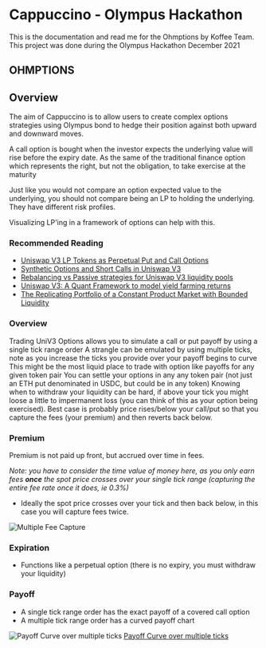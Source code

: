 # Cappuccino - Olympus Hackathon

This is the documentation and read me for the Ohmptions by Koffee Team.
This project was done during the Olympus Hackathon December 2021

## OHMPTIONS

## Overview

The aim of Cappuccino is to allow users to create complex options strategies using Olympus bond to hedge their position against both upward and downward moves.

A call option is bought when the investor expects the underlying value will rise before the expiry date. As the same of the traditional finance option which represents the right, but not the obligation, to take exercise at the maturity

Just like you would not compare an option expected value to the underlying, you should not compare being an LP to holding the underlying. They have different risk profiles. 

Visualizing LP'ing in a framework of options can help with this. 

### Recommended Reading
- [Uniswap V3 LP Tokens as Perpetual Put and Call Options](https://lambert-guillaume.medium.com/uniswap-v3-lp-tokens-as-perpetual-put-and-call-options-5b66219db827)
- [Synthetic Options and Short Calls in Uniswap V3](https://lambert-guillaume.medium.com/synthetic-options-and-short-calls-in-uniswap-v3-a3aea5e4e273)
- [Rebalancing vs Passive strategies for Uniswap V3 liquidity pools](https://medium.com/@DeFiScientist/rebalancing-vs-passive-strategies-for-uniswap-v3-liquidity-pools-754f033bdabc)
- [Uniswap V3: A Quant Framework to model yield farming returns](https://medium.com/@DeFiScientist/uniswap-v3-a-quant-framework-to-model-yield-farming-returns-941a1600425e)
- [The Replicating Portfolio of a Constant Product Market with Bounded Liquidity](https://papers.ssrn.com/sol3/papers.cfm?abstract_id=3898384)

### Overview
Trading UniV3 Options allows you to simulate a call or put payoff by using a single tick range order
A strangle can be emulated by using multiple ticks, note as you increase the ticks you provide over your payoff begins to curve
This might be the most liquid place to trade with option like payoffs for any given token pair
You can settle your options in any any token pair (not just an ETH put denominated in USDC, but could be in any token)
Knowing when to withdraw your liquidity can be hard, if above your tick you might loose a little to impermanent loss (you can think of this as your option being exercised). Best case is probably price rises/below your call/put so that you capture the fees (your premium) and then reverts back below.

### Premium
Premium is not paid up front, but accrued over time in fees.

*Note: you have to consider the time value of money here, as you only earn fees **once** the spot price crosses over your single tick range (capturing the entire fee rate once it does, ie 0.3%)*

- Ideally the spot price crosses over your tick and then back below, in this case you will capture fees twice.

![Multiple Fee Capture](https://miro.medium.com/max/2000/1*Trnn0Aj4ylIHPdBN23FjCg.png)

### Expiration
- Functions like a perpetual option (there is no expiry, you must withdraw your liquidity)
### Payoff
- A single tick range order has the exact payoff of a covered call option
- A multiple tick range order has a curved payoff chart

![Payoff Curve over multiple ticks](https://miro.medium.com/max/2000/1*dGQMTAOK5AtJnyYRxdlyCw.png)
[Payoff Curve over multiple ticks](https://twitter.com/KohorstLucas/status/1419824468755722248?s=20)